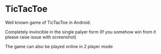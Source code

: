 # TicTacToe

Well known game of TicTacToe in Android.


Completely invincible in the single palyer form
(If you somehow win from it please raise issue with screenshot)

The game can also be played online in 2 player mode
